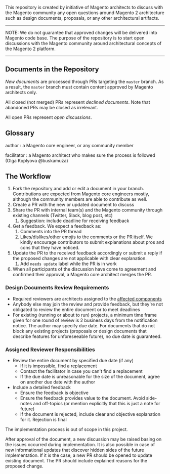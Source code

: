 This repository is created by initiative of Magento architects to discuss with the Magento community any open questions around Magento 2 architecture such as design documents, proposals, or any other architectural artifacts.

---

NOTE: We do not guarantee that approved changes will be delivered into Magento code base. The purpose of the repository is to start open discussions with the Magento community around architectural concepts of the Magento 2 platform.

---

## Documents in the Repository

*New documents* are processed through PRs targeting the `master` branch.
As a result, the `master` branch must contain content approved by Magento architects only.

All closed (not merged) PRs represent *declined documents*.
Note that abandoned PRs may be closed as irrelevant.

All open PRs represent *open discussions*. 

## Glossary

author
: a Magento core engineer, or any community member

facilitator
: a Magento architect who makes sure the process is followed (Olga Koplyova @buskamuza)

## The Workflow

1. Fork the repository and add or edit a document in your branch.
Contributions are expected from Magento core engineers mostly, although the community members are able to contribute as well.
1. Create a PR with the new or updated document to discuss
1. Share the PR with internal team(s) and the Magento community through existing channels (Twitter, Slack, blog post, etc)
   1. Suggestion: include deadline for receiving feedback
1. Get a feedback. We expect a feedback as:
   1. Comments into the PR thread
   1. Likes/dislikes/other emojis to the comments or the PR itself. We kindly encourage contributors to submit explanations about pros and cons that they have noticed.
1. Update the PR to the received feedback accordingly or submit a reply if the proposed changes are not applicable with clear explanation.
   1. Add `needs update` label while the PR is in work
1. When all participants of the discussion have come to agreement and confirmed their approval, a Magento core architect merges the PR.

### Design Documents Review Requirements

* Required reviewers are architects assigned to the [affected components](https://github.com/magento/magento2/wiki/Magento-Components-Assignment)
* Anybody else may join the review and provide feedback, but they're not obligated to review the entire document or to meet deadlines
* For existing (running or about to run) projects, a minimum time frame given for one round of review is 2 business days from the notification notice. The author may specify due date. For documents that do not block any existing projects (proposals or design documents that describe features for unforeseeable future), no due date is guaranteed.

### Assigned Reviewer Responsibilities

* Review the entire document by specified due date (if any)
   * If it is impossible, find a replacement
   * Contact the facilitator in case you can't find a replacement
   * If the due date is unreasonable for the size of the document, agree on another due date with the author
* Include a detailed feedback
   * Ensure the feedback is objective
   * Ensure the feedback provides value to the document. Avoid side-notes and off-topics (or mention explicitly that this is just a note for future)
   * If the document is rejected, include clear and objective explanation for it. Rejection is final

The implementation process is out of scope in this project.

After approval of the document, a new discussion may be raised basing on the issues occurred during implementation.
It is also possible in case of new informational updates that discover hidden sides of the future implementation.
If it is the case, a new PR should be opened to update existing document. The PR should include explained reasons for the proposed change.
